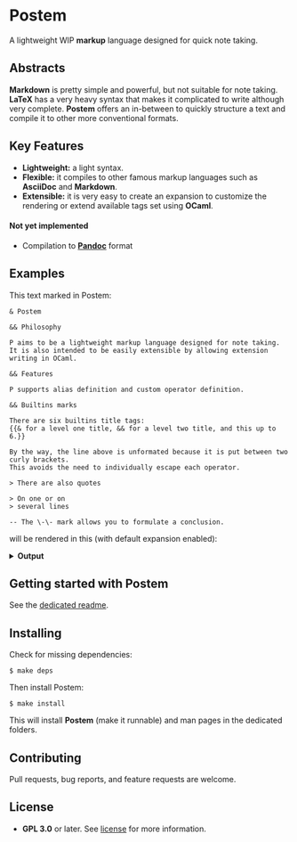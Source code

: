 # Postem

A lightweight WIP **markup** language designed for quick note taking.

## Abstracts

**Markdown** is pretty simple and powerful, but not suitable for note taking. **LaTeX** has a very heavy syntax that makes it complicated to write although very complete. **Postem** offers an in-between to quickly structure a text and compile it to other more conventional formats.

## Key Features

* **Lightweight:** a light syntax.
* **Flexible:** it compiles to other famous markup languages such as **AsciiDoc** and **Markdown**.
* **Extensible:** it is very easy to create an expansion to customize the rendering or extend available tags set using **OCaml**.

#### Not yet implemented

* Compilation to [**Pandoc**](https://github.com/jgm/pandoc) format

## Examples

This text marked in Postem:
```text
& Postem

&& Philosophy

P aims to be a lightweight markup language designed for note taking.
It is also intended to be easily extensible by allowing extension writing in OCaml.

&& Features

P supports alias definition and custom operator definition.

&& Builtins marks

There are six builtins title tags:
{{& for a level one title, && for a level two title, and this up to 6.}}

By the way, the line above is unformated because it is put between two curly brackets.
This avoids the need to individually escape each operator.

> There are also quotes

> On one or on
> several lines

-- The \-\- mark allows you to formulate a conclusion.
```
will be rendered in this (with default expansion enabled):
<details>
    <summary><b>Output</b></summary>

```text
I - Postem
##########

A) Philosophy
*************

Postem aims to be a lightweight markup language designed for note taking.
It is also intended to be easily extensible by allowing extension writing in OCaml.

B) Features
***********

Postem supports alias definition and custom operator definition.

C) Builtins marks
*****************

There are six builtins title tags:
& for a level one title, && for a level two title, and this up to 6.

By the way, the line above is unformated because it is put between two curly brackets.
This avoids the need to individually escape each operator.

 █ There are also quotes

 █ On one or on
 █ several lines

-> The -- mark allows you to formulate a conclusion.
```

</details>

## Getting started with Postem

See the [dedicated readme](doc/getting_started.md).

## Installing

Check for missing dependencies:
```
$ make deps
```

Then install Postem:
```
$ make install
```

This will install **Postem** (make it runnable) and man pages in the dedicated folders.

## Contributing

Pull requests, bug reports, and feature requests are welcome.

## License

- **GPL 3.0** or later. See [license](LICENSE) for more information.
